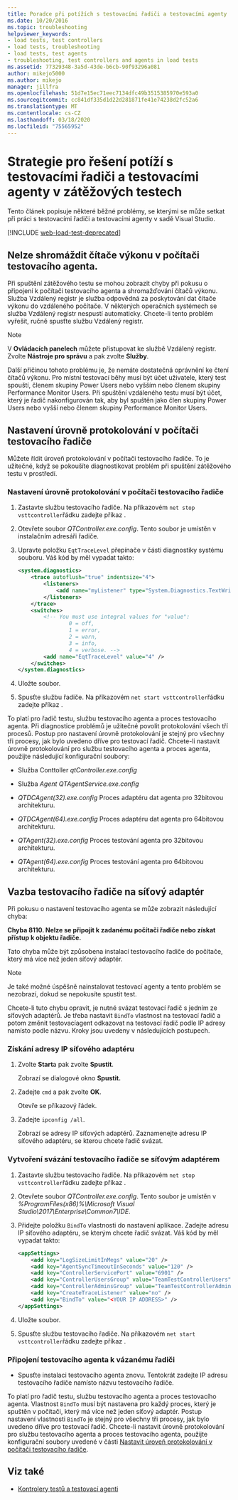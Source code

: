 ```yaml
---
title: Poradce při potížích s testovacími řadiči a testovacími agenty
ms.date: 10/20/2016
ms.topic: troubleshooting
helpviewer_keywords:
- load tests, test controllers
- load tests, troubleshooting
- load tests, test agents
- troubleshooting, test controllers and agents in load tests
ms.assetid: 77329348-3a5d-43de-b6cb-90f93296a081
author: mikejo5000
ms.author: mikejo
manager: jillfra
ms.openlocfilehash: 51d7e15ec71eec7134dfc49b3515385970e593a0
ms.sourcegitcommit: cc841df335d1d22d281871fe41e74238d2fc52a6
ms.translationtype: MT
ms.contentlocale: cs-CZ
ms.lasthandoff: 03/18/2020
ms.locfileid: "75565952"
---
```

# <a name="strategies-for-troubleshooting-test-controllers-and-test-agents-in-load-tests"></a>Strategie pro řešení potíží s testovacími řadiči a testovacími agenty v zátěžových testech

Tento článek popisuje některé běžné problémy, se kterými se může setkat při práci s testovacími řadiči a testovacími agenty v sadě Visual Studio.

[!INCLUDE [web-load-test-deprecated](includes/web-load-test-deprecated.md)]

## <a name="unable-to-collect-performance-counters-on-test-agent-computer"></a>Nelze shromáždit čítače výkonu v počítači testovacího agenta.

Při spuštění zátěžového testu se mohou zobrazit chyby při pokusu o připojení k počítači testovacího agenta a shromažďování čítačů výkonu. Služba Vzdálený registr je služba odpovědná za poskytování dat čítače výkonu do vzdáleného počítače. V některých operačních systémech se služba Vzdálený registr nespustí automaticky. Chcete-li tento problém vyřešit, ručně spusťte službu Vzdálený registr.

> [!NOTE]
> V **Ovládacích panelech** můžete přistupovat ke službě Vzdálený registr. Zvolte **Nástroje pro správu** a pak zvolte **Služby**.

Další příčinou tohoto problému je, že nemáte dostatečná oprávnění ke čtení čítačů výkonu. Pro místní testovací běhy musí být účet uživatele, který test spouští, členem skupiny Power Users nebo vyšším nebo členem skupiny Performance Monitor Users. Při spuštění vzdáleného testu musí být účet, který je řadič nakonfigurován tak, aby byl spuštěn jako člen skupiny Power Users nebo vyšší nebo členem skupiny Performance Monitor Users.

## <a name="set-the-logging-level-on-a-test-controller-computer"></a>Nastavení úrovně protokolování v počítači testovacího řadiče

Můžete řídit úroveň protokolování v počítači testovacího řadiče. To je užitečné, když se pokoušíte diagnostikovat problém při spuštění zátěžového testu v prostředí.

### <a name="to-set-the-logging-level-on-a-test-controller-computer"></a>Nastavení úrovně protokolování v počítači testovacího řadiče

1. Zastavte službu testovacího řadiče. Na příkazovém `net stop vsttcontroller`řádku zadejte příkaz .

2. Otevřete soubor *QTController.exe.config*. Tento soubor je umístěn v instalačním adresáři řadiče.

3. Upravte položku `EqtTraceLevel` přepínače v části diagnostiky systému souboru. Váš kód by měl vypadat takto:

    ```xml
    <system.diagnostics>
        <trace autoflush="true" indentsize="4">
            <listeners>
                <add name="myListener" type="System.Diagnostics.TextWriterTraceListener" initializeData="d:\VSTestHost.log" />
            </listeners>
        </trace>
        <switches>
            <!-- You must use integral values for "value":
                    0 = off,
                    1 = error,
                    2 = warn,
                    3 = info,
                    4 = verbose. -->
            <add name="EqtTraceLevel" value="4" />
        </switches>
    </system.diagnostics>
    ```

4. Uložte soubor.

5. Spusťte službu řadiče. Na příkazovém `net start vsttcontroller`řádku zadejte příkaz .

To platí pro řadič testu, službu testovacího agenta a proces testovacího agenta. Při diagnostice problémů je užitečné povolit protokolování všech tří procesů. Postup pro nastavení úrovně protokolování je stejný pro všechny tři procesy, jak bylo uvedeno dříve pro testovací řadič. Chcete-li nastavit úrovně protokolování pro službu testovacího agenta a proces agenta, použijte následující konfigurační soubory:

- Služba Conttoller *qtController.exe.config*

- Služba *Agent QTAgentService.exe.config*

- *QTDCAgent(32).exe.config* Proces adaptéru dat agenta pro 32bitovou architekturu.

- *QTDCAgent(64).exe.config* Proces adaptéru dat agenta pro 64bitovou architekturu.

- *QTAgent(32).exe.config* Proces testování agenta pro 32bitovou architekturu.

- *QTAgent(64).exe.config* Proces testování agenta pro 64bitovou architekturu.

## <a name="bind-a-test-controller-to-a-network-adapter"></a>Vazba testovacího řadiče na síťový adaptér

Při pokusu o nastavení testovacího agenta se může zobrazit následující chyba:

**Chyba 8110. Nelze se připojit k zadanému počítači řadiče nebo získat přístup k objektu řadiče.**

Tato chyba může být způsobena instalací testovacího řadiče do počítače, který má více než jeden síťový adaptér.

> [!NOTE]
> Je také možné úspěšně nainstalovat testovací agenty a tento problém se nezobrazí, dokud se nepokusíte spustit test.

Chcete-li tuto chybu opravit, je nutné svázat testovací řadič s jedním ze síťových adaptérů. Je třeba nastavit `BindTo` vlastnost na testovací řadič a potom změnit testovacíagent odkazovat na testovací řadič podle IP adresy namísto podle názvu. Kroky jsou uvedeny v následujících postupech.

### <a name="to-obtain-the-ip-address-of-the-network-adapter"></a>Získání adresy IP síťového adaptéru

1. Zvolte **Start**a pak zvolte **Spustit**.

     Zobrazí se dialogové okno **Spustit.**

2. Zadejte `cmd` a pak zvolte **OK**.

     Otevře se příkazový řádek.

3. Zadejte `ipconfig /all`.

     Zobrazí se adresy IP síťových adaptérů. Zaznamenejte adresu IP síťového adaptéru, se kterou chcete řadič svázat.

### <a name="to-bind-a-test-controller-to-a-network-adapter"></a>Vytvoření svázání testovacího řadiče se síťovým adaptérem

1. Zastavte službu testovacího řadiče. Na příkazovém `net stop vsttcontroller`řádku zadejte příkaz .

2. Otevřete soubor *QTController.exe.config*. Tento soubor je umístěn v *%ProgramFiles(x86)%\Microsoft Visual Studio\2017\Enterprise\Common7\IDE*.

3. Přidejte položku `BindTo` vlastnosti do nastavení aplikace. Zadejte adresu IP síťového adaptéru, se kterým chcete řadič svázat. Váš kód by měl vypadat takto:

    ```xml
    <appSettings>
        <add key="LogSizeLimitInMegs" value="20" />
        <add key="AgentSyncTimeoutInSeconds" value="120" />
        <add key="ControllerServicePort" value="6901" />
        <add key="ControllerUsersGroup" value="TeamTestControllerUsers" />
        <add key="ControllerAdminsGroup" value="TeamTestControllerAdmins" />
        <add key="CreateTraceListener" value="no" />
        <add key="BindTo" value="<YOUR IP ADDRESS>" />
    </appSettings>
    ```

4. Uložte soubor.

5. Spusťte službu testovacího řadiče. Na příkazovém `net start vsttcontroller`řádku zadejte příkaz .

### <a name="to-connect-a-test-agent-to-a-bound-controller"></a>Připojení testovacího agenta k vázanému řadiči

- Spusťte instalaci testovacího agenta znovu. Tentokrát zadejte IP adresu testovacího řadiče namísto názvu testovacího řadiče.

To platí pro řadič testu, službu testovacího agenta a proces testovacího agenta. Vlastnost `BindTo` musí být nastavena pro každý proces, který je spuštěn v počítači, který má více než jeden síťový adaptér. Postup nastavení vlastnosti `BindTo` je stejný pro všechny tři procesy, jak bylo uvedeno dříve pro testovací řadič. Chcete-li nastavit úrovně protokolování pro službu testovacího agenta a proces testovacího agenta, použijte konfigurační soubory uvedené v části [Nastavit úroveň protokolování v počítači testovacího řadiče](#set-the-logging-level-on-a-test-controller-computer).

## <a name="see-also"></a>Viz také

- [Kontrolery testů a testovací agenti](../test/configure-test-agents-and-controllers-for-load-tests.md)
